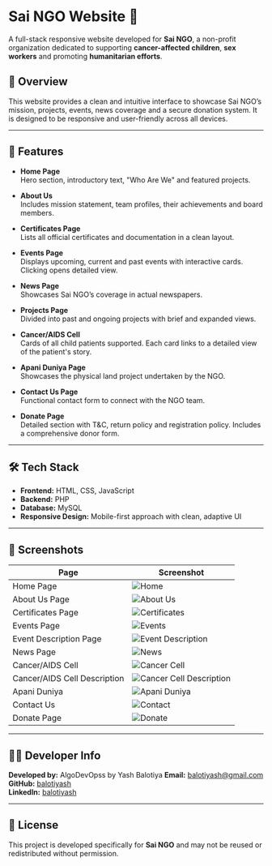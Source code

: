 
# Sai NGO Website 🌿

A full-stack responsive website developed for **Sai NGO**, a non-profit organization dedicated to supporting **cancer-affected children**, **sex workers** and promoting **humanitarian efforts**.

## 🌟 Overview

This website provides a clean and intuitive interface to showcase Sai NGO’s mission, projects, events, news coverage and a secure donation system. It is designed to be responsive and user-friendly across all devices.

---

## 📌 Features

- **Home Page**  
  Hero section, introductory text, "Who Are We" and featured projects.

- **About Us**  
  Includes mission statement, team profiles, their achievements and board members.

- **Certificates Page**  
  Lists all official certificates and documentation in a clean layout.

- **Events Page**  
  Displays upcoming, current and past events with interactive cards. Clicking opens detailed view.

- **News Page**  
  Showcases Sai NGO’s coverage in actual newspapers.

- **Projects Page**  
  Divided into past and ongoing projects with brief and expanded views.

- **Cancer/AIDS Cell**  
  Cards of all child patients supported. Each card links to a detailed view of the patient's story.

- **Apani Duniya Page**  
  Showcases the physical land project undertaken by the NGO.

- **Contact Us Page**  
  Functional contact form to connect with the NGO team.

- **Donate Page**  
  Detailed section with T&C, return policy and registration policy. Includes a comprehensive donor form.

---

## 🛠️ Tech Stack

- **Frontend:** HTML, CSS, JavaScript  
- **Backend:** PHP  
- **Database:** MySQL  
- **Responsive Design:** Mobile-first approach with clean, adaptive UI

---

## 📸 Screenshots

| Page | Screenshot |
|------|------------|
| Home Page | ![Home](./assets/screenshots/home-page.png) |
| About Us Page | ![About Us](./assets/screenshots/about-us.png) |
| Certificates Page | ![Certificates](./assets/screenshots/certificates-page.png) |
| Events Page | ![Events](./assets/screenshots/events-page.png) |
| Event Description Page | ![Event Description](./assets/screenshots/event-desc-page.png) |
| News Page | ![News](./assets/screenshots/news-page.png) |
| Cancer/AIDS Cell | ![Cancer Cell](./assets/screenshots/cancer-aids.png) |
| Cancer/AIDS Cell Description | ![Cancer Cell Description](./assets/screenshots/cancer-child-page.png) |
| Apani Duniya | ![Apani Duniya](./assets/screenshots/apani-duniya-page.png) |
| Contact Us | ![Contact](./assets/screenshots/contact-us.png) |
| Donate Page | ![Donate](./assets/screenshots/donate-page.png) |

---

## 🧑‍💻 Developer Info

**Developed by:** AlgoDevOpss by Yash Balotiya
**Email:** balotiyash@gmail.com
**GitHub:** [balotiyash](https://github.com/balotiyash/)  
**LinkedIn:** [balotiyash](https://www.linkedin.com/in/balotiyash/)  

---

## 📄 License

This project is developed specifically for **Sai NGO** and may not be reused or redistributed without permission.